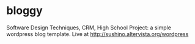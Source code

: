 # bloggy

Software Design Techniques, CRM, High School Project: a simple wordpress blog template. Live at http://sushino.altervista.org/wordpress
